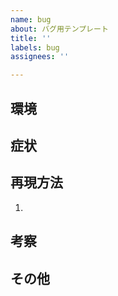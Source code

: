 ```yaml
---
name: bug
about: バグ用テンプレート
title: ''
labels: bug
assignees: ''

---
```


## 環境

<!-- OS：Windows、ブラウザ：Safari等 -->

## 症状

<!-- 〇〇が動かない -->

## 再現方法

1. 

## 考察

## その他